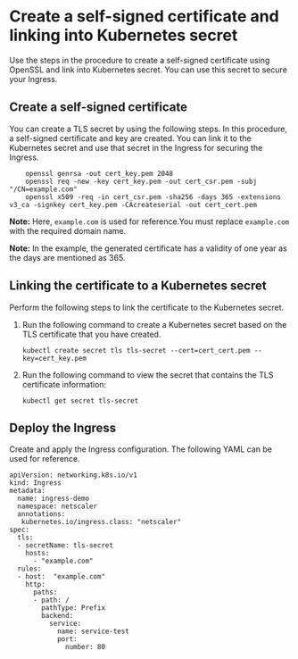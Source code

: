 # Create a self-signed certificate and linking into Kubernetes secret

Use the steps in the procedure to create a self-signed certificate using OpenSSL and link into Kubernetes secret. You can use this secret to secure your Ingress.

## Create a self-signed certificate

You can create a TLS secret by using the following steps. In this procedure, a self-signed certificate and key are created.
You can link it to the Kubernetes secret and use that secret in the Ingress for securing the Ingress.

        openssl genrsa -out cert_key.pem 2048
        openssl req -new -key cert_key.pem -out cert_csr.pem -subj "/CN=example.com"
        openssl x509 -req -in cert_csr.pem -sha256 -days 365 -extensions v3_ca -signkey cert_key.pem -CAcreateserial -out cert_cert.pem

**Note:** Here, `example.com` is used for reference.You must replace `example.com` with the required domain name.

**Note:** In the example, the generated certificate has a validity of one year as the days are mentioned as 365.

## Linking the certificate to a Kubernetes secret

Perform the following steps to link the certificate to the Kubernetes secret.

1.  Run the following command to create a Kubernetes secret based on the TLS certificate that you have created.

        kubectl create secret tls tls-secret --cert=cert_cert.pem --key=cert_key.pem

1.  Run the following command to view the secret that contains the TLS certificate information:

        kubectl get secret tls-secret

## Deploy the Ingress

 Create and apply the Ingress configuration. The following YAML can be used for reference.

    apiVersion: networking.k8s.io/v1
    kind: Ingress
    metadata:
      name: ingress-demo
      namespace: netscaler
      annotations:
       kubernetes.io/ingress.class: "netscaler"      
    spec:
      tls:
      - secretName: tls-secret
        hosts: 
          - "example.com"
      rules:
      - host:  "example.com"
        http:
          paths:
          - path: /
            pathType: Prefix
            backend:
              service: 
                name: service-test
                port: 
                  number: 80
